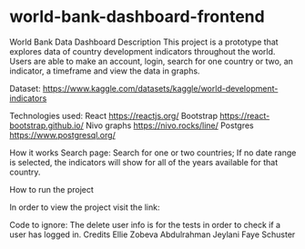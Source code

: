 # world-bank-dashboard-frontend
World Bank Data Dashboard
Description 
This project is a prototype that explores data of country development indicators throughout the world. Users are able to make an account, login, search for one country or two, an indicator, a timeframe and view the data in graphs.

Dataset: https://www.kaggle.com/datasets/kaggle/world-development-indicators

Technologies used: 
React https://reactjs.org/
Bootstrap https://react-bootstrap.github.io/
Nivo graphs https://nivo.rocks/line/
Postgres https://www.postgresql.org/

How it works
Search page:
Search for one or two countries;
If no date range is selected, the indicators will show for all of the years available for that country.


How to run the project

In order to view the project visit the link:

Code to ignore:
The delete user info is for the tests in order to check if a user has logged in.
Credits
Ellie Zobeva
Abdulrahman Jeylani
Faye Schuster
